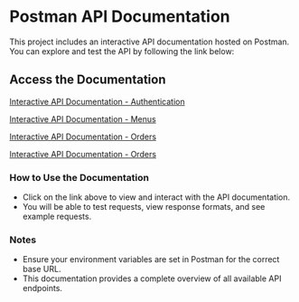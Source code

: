# Postman API Documentation

This project includes an interactive API documentation hosted on Postman. You can explore and test the API by following the link below:

## Access the Documentation

[Interactive API Documentation - Authentication ](https://documenter.getpostman.com/view/32253863/2sAYHzGiB1)

[Interactive API Documentation -  Menus](https://documenter.getpostman.com/view/32253863/2sAYHzGiB4)

[Interactive API Documentation -  Orders](https://documenter.getpostman.com/view/32253863/2sAYHzGiB5)


[Interactive API Documentation -  Orders](https://documenter.getpostman.com/view/32253863/2sAYHzGiB7)



### How to Use the Documentation
- Click on the link above to view and interact with the API documentation.
- You will be able to test requests, view response formats, and see example requests.

### Notes
- Ensure your environment variables are set in Postman for the correct base URL.
- This documentation provides a complete overview of all available API endpoints.
